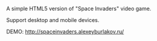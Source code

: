 A simple HTML5 version of "Space Invaders" video game.

Support desktop and mobile devices.

DEMO: http://spaceinvaders.alexeyburlakov.ru/
